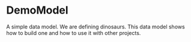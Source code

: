 ﻿# DemoModel

A simple data model. We are defining dinosaurs. This data model shows how to 
build one and how to use it with other projects.


